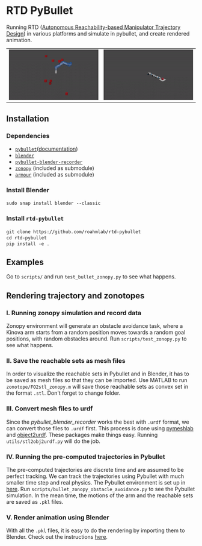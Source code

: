 # RTD PyBullet
Running RTD ([Autonomous Reachability-based Manipulator Trajectory Design](https://arxiv.org/abs/2002.01591)) in various platforms and simulate in pybullet, and create rendered animation.

<table>
  <tr>
    <td><img src="data/gif/kinova_obstacle_avoidance.gif?raw=true" width="400"></td>
    <td><img src="data/gif/fetch_force_closure.gif?raw=true" width="400"></td>
  </tr>
</table>

## Installation
### Dependencies
- [`pybullet`](https://github.com/bulletphysics/bullet3)([documentation](https://pybullet.org/wordpress/index.php/forum-2/))
- [`blender`](https://www.blender.org/)
- [`pybullet-blender-recorder`](https://github.com/huy-ha/pybullet-blender-recorder)
- [`zonopy`](https://github.com/roahmlab/zonopy) (included as submodule)
- [`armour`](https://github.com/roahmlab/armtd-dev/tree/1719161629de9820625ad52bc8e42b7a01a6543d) (included as submodule)

### Install Blender
    sudo snap install blender --classic

### Install `rtd-pybullet`
    git clone https://github.com/roahmlab/rtd-pybullet
    cd rtd-pybullet
    pip install -e .

<!-- ### Install `pybullet -->
<!-- - The physics engine of the smulation is [Bullet](https://github.com/bulletphysics/bullet3). For more information, check out their . -->
<!-- - The rendering part of this project is using [pybullet_blender_recorder](https://github.com/huy-ha/pybullet-blender-recorder). Please check out their instructions before doing rendering. -->
<!-- - [Zonopy](https://github.com/kwonyos/zonopy) is a new python package to calculate rechable sets and render simulations. It is cloned as a submodule in this repo. This is where the Kinova obstacle avoidance task is generated from. -->

<!-- ## Examples
### Kinova obstacle avoidance using ARMTD
<p align="center">
    <img src="data/gif/kinova_obstacle_avoidance.gif">
<p/>

### Fetch carrying objects using ARMTD with force closure
<p align="center">
    <img src="data/gif/fetch_force_closure.gif">
<p/> -->

## Examples
Go to `scripts/` and run `test_bullet_zonopy.py` to see what happens.

## Rendering trajectory and zonotopes
### I. Running zonopy simulation and record data
Zonopy environment will generate an obstacle avoidance task, where a Kinova arm starts from a random position moves towards a random goal positions, with random obstacles around. Run `scripts/test_zonopy.py` to see what happens.

### II. Save the reachable sets as mesh files
In order to visualize the reachable sets in Pybullet and in Blender, it has to be saved as mesh files so that they can be imported. Use MATLAB to run `zonotope/FO2stl_zonopy.m` will save those reachable sets as convex set in the format `.stl`. Don't forget to change folder.

### III. Convert mesh files to urdf
Since the *pybullet_blender_recorder* works the best with `.urdf` format, we can convert those files to `.urdf` first. This process is done using [pymeshlab](https://pymeshlab.readthedocs.io/en/latest/) and [object2urdf](https://github.com/harvard-microrobotics/object2urdf). These packages make things easy. Running `utils/stl2obj2urdf.py` will do the job.

### IV. Running the pre-computed trajectories in Pybullet
The pre-computed trajectories are discrete time and are assumed to be perfect tracking. We can track the trajectories using Pybullet with much smaller time step and real physics. The Pybullet environment is set up in [here](https://github.com/Wangbaiyue007/rtd-pybullet/blob/master/bullet/bulletRtdEnv.py). Run `scripts/bullet_zonopy_obstacle_avoidance.py` to see the Pybullet simulation. In the mean time, the motions of the arm and the reachable sets are saved as `.pkl` files.

### V. Render animation using Blender
With all the `.pkl` files, it is easy to do the rendering by importing them to Blender. Check out the instructions [here](https://github.com/huy-ha/pybullet-blender-recorder).

